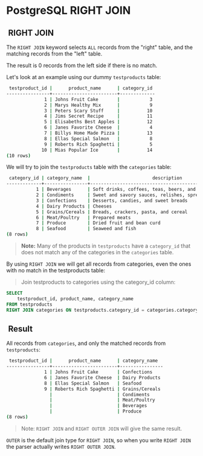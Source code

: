 # PostgreSQL RIGHT JOIN

##  RIGHT JOIN

The `RIGHT JOIN` keyword selects `ALL` records from the
"right" table, and the matching records from the "left"
table.

The result is 0 records from the left side if there is no match.

Let's look at an example using our dummy `testproducts` table:

```bash
 testproduct_id |      product_name      | category_id
----------------+------------------------+-------------
              1 | Johns Fruit Cake       |           3
              2 | Marys Healthy Mix      |           9
              3 | Peters Scary Stuff     |          10
              4 | Jims Secret Recipe     |          11
              5 | Elisabeths Best Apples |          12
              6 | Janes Favorite Cheese  |           4
              7 | Billys Home Made Pizza |          13
              8 | Ellas Special Salmon   |           8
              9 | Roberts Rich Spaghetti |           5
             10 | Mias Popular Ice       |          14
(10 rows)
```

We will try to join the `testproducts` table with the `categories`
table:

```bash
 category_id | category_name  |                       description
-------------+----------------+------------------------------------------------------------
           1 | Beverages      | Soft drinks, coffees, teas, beers, and ales
           2 | Condiments     | Sweet and savory sauces, relishes, spreads, and seasonings
           3 | Confections    | Desserts, candies, and sweet breads
           4 | Dairy Products | Cheeses
           5 | Grains/Cereals | Breads, crackers, pasta, and cereal
           6 | Meat/Poultry   | Prepared meats
           7 | Produce        | Dried fruit and bean curd
           8 | Seafood        | Seaweed and fish
(8 rows)
```

> **Note:** Many of the products in `testproducts` have a
> `category_id` that does not match any of the categories
> in the `categories` table.

By using `RIGHT JOIN` we will get all records from categories,
even the ones with no match in the testproducts table:

> Join testproducts to categories using the category_id column:

```sql
SELECT 
    testproduct_id, product_name, category_name
FROM testproducts
RIGHT JOIN categories ON testproducts.category_id = categories.category_id;
```

##  Result

All records from `categories`, and only the matched records from `testproducts`:

```bash
 testproduct_id |      product_name      | category_name
----------------+------------------------+----------------
              1 | Johns Fruit Cake       | Confections
              6 | Janes Favorite Cheese  | Dairy Products
              8 | Ellas Special Salmon   | Seafood
              9 | Roberts Rich Spaghetti | Grains/Cereals
                |                        | Condiments
                |                        | Meat/Poultry
                |                        | Beverages
                |                        | Produce
(8 rows)
```

> Note: `RIGHT JOIN` and `RIGHT OUTER JOIN` will give
> the same result.

`OUTER` is the default join type for `RIGHT JOIN`, so when
you write `RIGHT JOIN` the parser actually writes `RIGHT OUTER JOIN`.
